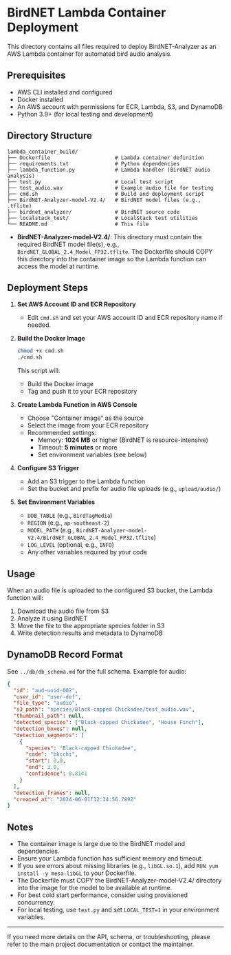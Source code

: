 # BirdNET Lambda Container Deployment

This directory contains all files required to deploy BirdNET-Analyzer as an AWS Lambda container for automated bird audio analysis.

## Prerequisites

- AWS CLI installed and configured
- Docker installed
- An AWS account with permissions for ECR, Lambda, S3, and DynamoDB
- Python 3.9+ (for local testing and development)

## Directory Structure

```
lambda_container_build/
├── Dockerfile                     # Lambda container definition
├── requirements.txt               # Python dependencies
├── lambda_function.py             # Lambda handler (BirdNET audio analysis)
├── test.py                        # Local test script
├── test_audio.wav                 # Example audio file for testing
├── cmd.sh                         # Build and deployment script
├── BirdNET-Analyzer-model-V2.4/   # BirdNET model files (e.g., .tflite)
├── birdnet_analyzer/              # BirdNET source code
├── localstack_test/               # LocalStack test utilities
└── README.md                      # This file
```

- **BirdNET-Analyzer-model-V2.4/**: This directory must contain the required BirdNET model file(s), e.g., `BirdNET_GLOBAL_2.4_Model_FP32.tflite`. The Dockerfile should COPY this directory into the container image so the Lambda function can access the model at runtime.

## Deployment Steps

1. **Set AWS Account ID and ECR Repository**
   - Edit `cmd.sh` and set your AWS account ID and ECR repository name if needed.

2. **Build the Docker Image**
   ```bash
   chmod +x cmd.sh
   ./cmd.sh
   ```
   This script will:
   - Build the Docker image
   - Tag and push it to your ECR repository

3. **Create Lambda Function in AWS Console**
   - Choose "Container image" as the source
   - Select the image from your ECR repository
   - Recommended settings:
     - Memory: **1024 MB** or higher (BirdNET is resource-intensive)
     - Timeout: **5 minutes** or more
     - Set environment variables (see below)

4. **Configure S3 Trigger**
   - Add an S3 trigger to the Lambda function
   - Set the bucket and prefix for audio file uploads (e.g., `upload/audio/`)

5. **Set Environment Variables**
   - `DDB_TABLE` (e.g., `BirdTagMedia`)
   - `REGION` (e.g., `ap-southeast-2`)
   - `MODEL_PATH` (e.g., `BirdNET-Analyzer-model-V2.4/BirdNET_GLOBAL_2.4_Model_FP32.tflite`)
   - `LOG_LEVEL` (optional, e.g., `INFO`)
   - Any other variables required by your code

## Usage

When an audio file is uploaded to the configured S3 bucket, the Lambda function will:
1. Download the audio file from S3
2. Analyze it using BirdNET
3. Move the file to the appropriate species folder in S3
4. Write detection results and metadata to DynamoDB

## DynamoDB Record Format

See `../db/db_schema.md` for the full schema. Example for audio:
```json
{
  "id": "aud-uuid-002",
  "user_id": "user-def",
  "file_type": "audio",
  "s3_path": "species/Black-capped Chickadee/test_audio.wav",
  "thumbnail_path": null,
  "detected_species": ["Black-capped Chickadee", "House Finch"],
  "detection_boxes": null,
  "detection_segments": [
    {
      "species": "Black-capped Chickadee",
      "code": "bkcchi",
      "start": 0.0,
      "end": 3.0,
      "confidence": 0.8141
    }
  ],
  "detection_frames": null,
  "created_at": "2024-06-01T12:34:56.789Z"
}
```

## Notes

- The container image is large due to the BirdNET model and dependencies.
- Ensure your Lambda function has sufficient memory and timeout.
- If you see errors about missing libraries (e.g., `libGL.so.1`), add `RUN yum install -y mesa-libGL` to your Dockerfile.
- The Dockerfile must COPY the BirdNET-Analyzer-model-V2.4/ directory into the image for the model to be available at runtime.
- For best cold start performance, consider using provisioned concurrency.
- For local testing, use `test.py` and set `LOCAL_TEST=1` in your environment variables.

---

If you need more details on the API, schema, or troubleshooting, please refer to the main project documentation or contact the maintainer. 
